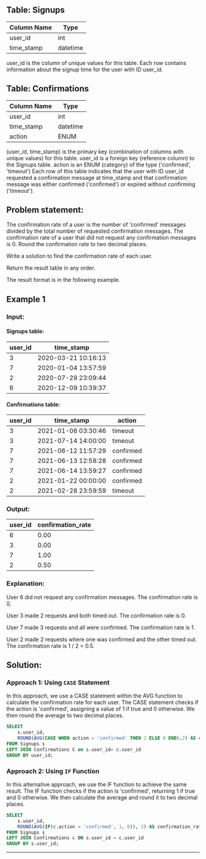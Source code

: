 ## Table: Signups

| Column Name | Type     |
|-------------|----------|
| user_id     | int      |
| time_stamp  | datetime |


user_id is the column of unique values for this table.
Each row contains information about the signup time for the user with ID user_id.
 

## Table: Confirmations

| Column Name | Type     |
|-------------|----------|
| user_id     | int      |
| time_stamp  | datetime |
| action      | ENUM     |


(user_id, time_stamp) is the primary key (combination of columns with unique values) for this table.
user_id is a foreign key (reference column) to the Signups table.
action is an ENUM (category) of the type ('confirmed', 'timeout')
Each row of this table indicates that the user with ID user_id requested a confirmation message at time_stamp and that confirmation message was either confirmed ('confirmed') or expired without confirming ('timeout').
 
## Problem statement: 

The confirmation rate of a user is the number of 'confirmed' messages divided by the total number of requested confirmation messages. The confirmation rate of a user that did not request any confirmation messages is 0. Round the confirmation rate to two decimal places.

Write a solution to find the confirmation rate of each user.

Return the result table in any order.

The result format is in the following example.

## Example 1

### Input: 

#### Signups table:

| user_id | time_stamp          |
|---------|---------------------|
| 3       | 2020-03-21 10:16:13 |
| 7       | 2020-01-04 13:57:59 |
| 2       | 2020-07-29 23:09:44 |
| 6       | 2020-12-09 10:39:37 |


#### Confirmations table:

| user_id | time_stamp          | action    |
|---------|---------------------|-----------|
| 3       | 2021-01-06 03:30:46 | timeout   |
| 3       | 2021-07-14 14:00:00 | timeout   |
| 7       | 2021-06-12 11:57:29 | confirmed |
| 7       | 2021-06-13 12:58:28 | confirmed |
| 7       | 2021-06-14 13:59:27 | confirmed |
| 2       | 2021-01-22 00:00:00 | confirmed |
| 2       | 2021-02-28 23:59:59 | timeout   |

### Output: 
| user_id | confirmation_rate |
|---------|-------------------|
| 6       | 0.00              |
| 3       | 0.00              |
| 7       | 1.00              |
| 2       | 0.50              |

### Explanation: 

User 6 did not request any confirmation messages. The confirmation rate is 0.

User 3 made 2 requests and both timed out. The confirmation rate is 0.

User 7 made 3 requests and all were confirmed. The confirmation rate is 1.

User 2 made 2 requests where one was confirmed and the other timed out. The confirmation rate is 1 / 2 = 0.5.

## Solution: 

### Approach 1: Using `CASE` Statement

In this approach, we use a CASE statement within the AVG function to calculate the confirmation rate for each user. The CASE statement checks if the action is 'confirmed', assigning a value of 1 if true and 0 otherwise. We then round the average to two decimal places.

```sql
SELECT  
    s.user_id, 
    ROUND(AVG(CASE WHEN action = 'confirmed' THEN 1 ELSE 0 END),2) AS confirmation_rate
FROM Signups s 
LEFT JOIN Confirmations C on s.user_id= c.user_id 
GROUP BY user_id;
```

### Approach 2: Using `IF` Function

In this alternative approach, we use the IF function to achieve the same result. The IF function checks if the action is 'confirmed', returning 1 if true and 0 otherwise. We then calculate the average and round it to two decimal places.

```sql
SELECT 
    s.user_id, 
    ROUND(AVG(IF(c.action = 'confirmed', 1, 0)), 2) AS confirmation_rate
FROM Signups s 
LEFT JOIN Confirmations c ON s.user_id = c.user_id
GROUP BY s.user_id;
```

---
